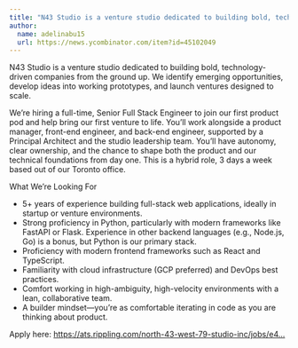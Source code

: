```yaml
---
title: "N43 Studio is a venture studio dedicated to building bold, technology-driven companies from the ground up. We identify emerging opportunities, develop ideas into working prototypes, and launch ventures designed to scale."
author:
  name: adelinabu15
  url: https://news.ycombinator.com/item?id=45102049
---
```

N43 Studio is a venture studio dedicated to building bold, technology-driven companies from the ground up. We identify emerging opportunities, develop ideas into working prototypes, and launch ventures designed to scale.

We’re hiring a full-time, Senior Full Stack Engineer to join our first product pod and help bring our first venture to life. You’ll work alongside a product manager, front-end engineer, and back-end engineer, supported by a Principal Architect and the studio leadership team. You’ll have autonomy, clear ownership, and the chance to shape both the product and our technical foundations from day one. This is a hybrid role, 3 days a week based out of our Toronto office.

What We’re Looking For

- 5+ years of experience building full-stack web applications, ideally in startup or venture environments.
- Strong proficiency in Python, particularly with modern frameworks like FastAPI or Flask. Experience in other backend languages (e.g., Node.js, Go) is a bonus, but Python is our primary stack.
- Proficiency with modern frontend frameworks such as React and TypeScript.
- Familiarity with cloud infrastructure (GCP preferred) and DevOps best practices.
- Comfort working in high-ambiguity, high-velocity environments with a lean, collaborative team.
- A builder mindset—you’re as comfortable iterating in code as you are thinking about product.

Apply here: <a href="https:&#x2F;&#x2F;ats.rippling.com&#x2F;north-43-west-79-studio-inc&#x2F;jobs&#x2F;e4b07ef4-17b4-4109-84b7-7bc7f9843fdf" rel="nofollow">https:&#x2F;&#x2F;ats.rippling.com&#x2F;north-43-west-79-studio-inc&#x2F;jobs&#x2F;e4...</a>
<JobApplication />

